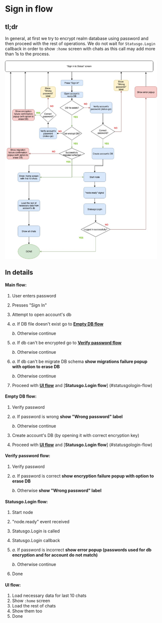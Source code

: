 # Sign in flow

## tl;dr 
In general, at first we try to encrypt realm database using password 
and then proceed with the rest of operations. We do not wait for 
`Statusgo.Login` callback in order to show `:home` screen with chats
as this call may add more than 1s to the process. 

![img](sign_in_diagram.jpg)

## In details

#### Main flow:
1. User enters password
2. Presses "Sign In"
3. Attempt to open account's db
4. 
   _a._ If DB file doesn't exist go to [**Empty DB flow**](#empty-db-flow)
   
   _b._ Otherwise continue
5.     
   _a._ If db can't be encrypted go to [**Verify password flow**](#verify-password-flow)
    
   _b._ Otherwise continue
6.   
   _a._ If db can't be migrate DB schema **show migrations failure popup with 
       option to erase DB**
       
   _b._ Otherwise continue
7. Proceed with [**UI flow**](#ui-flow) and [**Statusgo.Login flow**]
(#statusgologin-flow)
  
#### Empty DB flow:
1. Verify password
2. 
   _a._ If password is wrong **show "Wrong password" label**
   
   _b._ Otherwise continue
3. Create account's DB (by opening it with correct encryption key)
4. Proceed with [**UI flow**](#ui-flow) and [**Statusgo.Login flow**]
(#statusgologin-flow)

#### Verify password flow:
1. Verify password
2. 
   _a._ If password is correct **show encryption failure popup with option to 
 erase DB**
 
   _b._ Otherwise **show "Wrong password" label**

#### Statusgo.Login flow:
1. Start node
2. "node.ready" event received
3. Statusgo.Login is called
4. Statusgo.Login callback
5. 
    _a._ If password is incorrect **show error popup (passwords used for db 
    encryption and for account do not match)**
    
    _b._ Otherwise continue
6. Done

#### UI flow:
1. Load necessary data for last 10 chats 
2. Show `:home` screen
2. Load the rest of chats
3. Show them too 
4. Done
